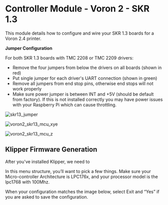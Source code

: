 # Controller Module - Voron 2 - SKR 1.3

This module details how to configure and wire your SKR 1.3 boards for a Voron 2.4 printer.

**Jumper Configuration**

For both SKR 1.3 boards with TMC 2208 or TMC 2209 drivers:

- Remove the four jumpers from below the drivers on all boards (shown in red)
- Put single jumper for each driver's UART connection (shown in green)
- Remove all jumpers from end stop pins, otherwise end stops will not work properly
- Make sure power jumper is between INT and +5V (should be default from factory). If this is not installed correctly you may have power issues with your Raspberry Pi which can cause throttling.

![skr13_jumper](https://github.com/jdlongenecker/documentation/blob/master/setup_guide/images/skr13_jumper.png?raw=true)

![voron2_skr13_mcu_xye](https://github.com/jdlongenecker/documentation/blob/master/setup_guide/images/voron2_skr13_mcu_xye.png?raw=true)

![voron2_skr13_mcu_z](https://github.com/jdlongenecker/documentation/blob/master/setup_guide/images/voron2_skr13_mcu_z.png?raw=true)

## Klipper Firmware Generation

After you've installed Klipper, we need to 

In this menu structure, you’ll want to pick a few things. Make sure your Micro-controller Architecture is LPC176x, and your processor model is the lpc1768 with 100Mhz. 

When your configuration matches the image below, select Exit and “Yes” if you are asked to save the configuration.